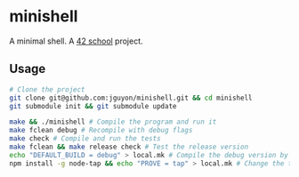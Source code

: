 # minishell

A minimal shell. A [42 school](<https://en.wikipedia.org/wiki/42_(school)>) project.

## Usage

```sh
# Clone the project
git clone git@github.com:jguyon/minishell.git && cd minishell
git submodule init && git submodule update

make && ./minishell # Compile the program and run it
make fclean debug # Recompile with debug flags
make check # Compile and run the tests
make fclean && make release check # Test the release version
echo "DEFAULT_BUILD = debug" > local.mk # Compile the debug version by default on your local machine
npm install -g node-tap && echo "PROVE = tap" > local.mk # Change the tap output processor for tests
```
